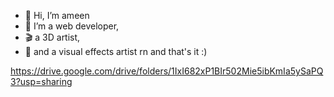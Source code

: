 - 👋 Hi, I’m ameen
- 👀 I’m a web developer,
- 🎬 a 3D artist,
- 🎥 and a visual effects artist rn and that's it :)
  
https://drive.google.com/drive/folders/1IxI682xP1BIr502Mie5ibKmIa5ySaPQ3?usp=sharing

